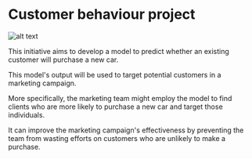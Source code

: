 Customer behaviour project
==============================

![alt text](https://github.com/[KenUTS]/[Customer-Behaviour]/blob/[main]/Experiments-cycle.png?raw=true)


This initiative aims to develop a model to predict whether an existing customer will purchase a new car. 

This model's output will be used to target potential customers in a marketing campaign. 

More specifically, the marketing team might employ the model to find clients who are more likely to purchase a new car and target those individuals. 

It can improve the marketing campaign's effectiveness by preventing the team from wasting efforts on customers who are unlikely to make a purchase. 

